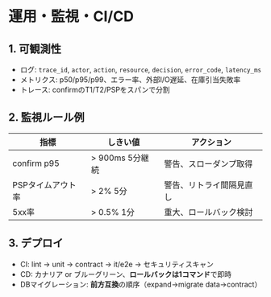 <!-- freshcart/docs/10_engineering/OPS_MONITORING_CICD.md -->
# 運用・監視・CI/CD

## 1. 可観測性
- ログ: `trace_id`, `actor`, `action`, `resource`, `decision`, `error_code`, `latency_ms`
- メトリクス: p50/p95/p99、エラー率、外部I/O遅延、在庫引当失敗率
- トレース: confirmのT1/T2/PSPをスパンで分割

## 2. 監視ルール例
| 指標 | しきい値 | アクション |
|---|---|---|
| confirm p95 | > 900ms 5分継続 | 警告、スローダンプ取得 |
| PSPタイムアウト率 | > 2% 5分 | 警告、リトライ間隔見直し |
| 5xx率 | > 0.5% 1分 | 重大、ロールバック検討 |

## 3. デプロイ
- CI: lint → unit → contract → it/e2e → セキュリティスキャン
- CD: カナリア or ブルーグリーン、**ロールバックは1コマンド**で即時
- DBマイグレーション: **前方互換**の順序（expand→migrate data→contract）
